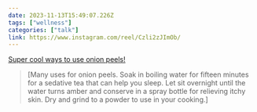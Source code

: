 ```yaml
---
date: 2023-11-13T15:49:07.226Z
tags: ["wellness"]
categories: ["talk"]
link: https://www.instagram.com/reel/Czli2zJImOb/
---
```

[Super cool ways to use onion peels!](https://www.instagram.com/reel/Czli2zJImOb/)

> [Many uses for onion peels. Soak in boiling water for fifteen minutes for a sedative tea that can help you sleep. Let sit overnight until the water turns amber and conserve in a spray bottle for relieving itchy skin. Dry and grind to a powder to use in your cooking.]
